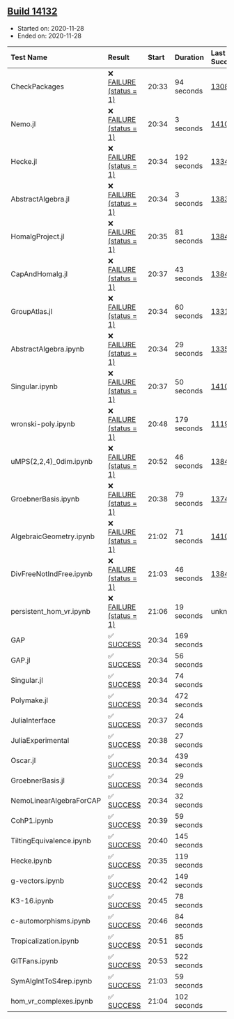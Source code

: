 ## [Build 14132](https://oscarci.mathematik.uni-kl.de/job/oscar/14132/)

* Started on: 2020-11-28
* Ended on: 2020-11-28

| Test Name    | Result | Start | Duration | Last Success | First Failure |
|:-------------|:-------|:------|:---------|:-------------|:--------------|
| CheckPackages | ❌ [FAILURE (status = 1)](https://oscarci.mathematik.uni-kl.de/job/oscar/14132/artifact/logs/build-14132/CheckPackages.log) | 20:33 | 94 seconds | [13085](https://oscarci.mathematik.uni-kl.de/job/oscar/13085/) | [13086](https://oscarci.mathematik.uni-kl.de/job/oscar/13086/) |
| Nemo.jl | ❌ [FAILURE (status = 1)](https://oscarci.mathematik.uni-kl.de/job/oscar/14132/artifact/logs/build-14132/Nemo.jl.log) | 20:34 | 3 seconds | [14101](https://oscarci.mathematik.uni-kl.de/job/oscar/14101/) | [14102](https://oscarci.mathematik.uni-kl.de/job/oscar/14102/) |
| Hecke.jl | ❌ [FAILURE (status = 1)](https://oscarci.mathematik.uni-kl.de/job/oscar/14132/artifact/logs/build-14132/Hecke.jl.log) | 20:34 | 192 seconds | [13341](https://oscarci.mathematik.uni-kl.de/job/oscar/13341/) | [13342](https://oscarci.mathematik.uni-kl.de/job/oscar/13342/) |
| AbstractAlgebra.jl | ❌ [FAILURE (status = 1)](https://oscarci.mathematik.uni-kl.de/job/oscar/14132/artifact/logs/build-14132/AbstractAlgebra.jl.log) | 20:34 | 3 seconds | [13837](https://oscarci.mathematik.uni-kl.de/job/oscar/13837/) | [13838](https://oscarci.mathematik.uni-kl.de/job/oscar/13838/) |
| HomalgProject.jl | ❌ [FAILURE (status = 1)](https://oscarci.mathematik.uni-kl.de/job/oscar/14132/artifact/logs/build-14132/HomalgProject.jl.log) | 20:35 | 81 seconds | [13845](https://oscarci.mathematik.uni-kl.de/job/oscar/13845/) | [13846](https://oscarci.mathematik.uni-kl.de/job/oscar/13846/) |
| CapAndHomalg.jl | ❌ [FAILURE (status = 1)](https://oscarci.mathematik.uni-kl.de/job/oscar/14132/artifact/logs/build-14132/CapAndHomalg.jl.log) | 20:37 | 43 seconds | [13845](https://oscarci.mathematik.uni-kl.de/job/oscar/13845/) | [13846](https://oscarci.mathematik.uni-kl.de/job/oscar/13846/) |
| GroupAtlas.jl | ❌ [FAILURE (status = 1)](https://oscarci.mathematik.uni-kl.de/job/oscar/14132/artifact/logs/build-14132/GroupAtlas.jl.log) | 20:34 | 60 seconds | [13311](https://oscarci.mathematik.uni-kl.de/job/oscar/13311/) | [13312](https://oscarci.mathematik.uni-kl.de/job/oscar/13312/) |
| AbstractAlgebra.ipynb | ❌ [FAILURE (status = 1)](https://oscarci.mathematik.uni-kl.de/job/oscar/14132/artifact/logs/build-14132/AbstractAlgebra.ipynb.log) | 20:34 | 29 seconds | [13355](https://oscarci.mathematik.uni-kl.de/job/oscar/13355/) | [13356](https://oscarci.mathematik.uni-kl.de/job/oscar/13356/) |
| Singular.ipynb | ❌ [FAILURE (status = 1)](https://oscarci.mathematik.uni-kl.de/job/oscar/14132/artifact/logs/build-14132/Singular.ipynb.log) | 20:37 | 50 seconds | [14101](https://oscarci.mathematik.uni-kl.de/job/oscar/14101/) | [14102](https://oscarci.mathematik.uni-kl.de/job/oscar/14102/) |
| wronski-poly.ipynb | ❌ [FAILURE (status = 1)](https://oscarci.mathematik.uni-kl.de/job/oscar/14132/artifact/logs/build-14132/wronski-poly.ipynb.log) | 20:48 | 179 seconds | [11192](https://oscarci.mathematik.uni-kl.de/job/oscar/11192/) | [11193](https://oscarci.mathematik.uni-kl.de/job/oscar/11193/) |
| uMPS(2,2,4)_0dim.ipynb | ❌ [FAILURE (status = 1)](https://oscarci.mathematik.uni-kl.de/job/oscar/14132/artifact/logs/build-14132/uMPS-2-2-4-_0dim.ipynb.log) | 20:52 | 46 seconds | [13841](https://oscarci.mathematik.uni-kl.de/job/oscar/13841/) | [13842](https://oscarci.mathematik.uni-kl.de/job/oscar/13842/) |
| GroebnerBasis.ipynb | ❌ [FAILURE (status = 1)](https://oscarci.mathematik.uni-kl.de/job/oscar/14132/artifact/logs/build-14132/GroebnerBasis.ipynb.log) | 20:38 | 79 seconds | [13748](https://oscarci.mathematik.uni-kl.de/job/oscar/13748/) | [13749](https://oscarci.mathematik.uni-kl.de/job/oscar/13749/) |
| AlgebraicGeometry.ipynb | ❌ [FAILURE (status = 1)](https://oscarci.mathematik.uni-kl.de/job/oscar/14132/artifact/logs/build-14132/AlgebraicGeometry.ipynb.log) | 21:02 | 71 seconds | [14101](https://oscarci.mathematik.uni-kl.de/job/oscar/14101/) | [14102](https://oscarci.mathematik.uni-kl.de/job/oscar/14102/) |
| DivFreeNotIndFree.ipynb | ❌ [FAILURE (status = 1)](https://oscarci.mathematik.uni-kl.de/job/oscar/14132/artifact/logs/build-14132/DivFreeNotIndFree.ipynb.log) | 21:03 | 46 seconds | [13845](https://oscarci.mathematik.uni-kl.de/job/oscar/13845/) | [13846](https://oscarci.mathematik.uni-kl.de/job/oscar/13846/) |
| persistent_hom_vr.ipynb | ❌ [FAILURE (status = 1)](https://oscarci.mathematik.uni-kl.de/job/oscar/14132/artifact/logs/build-14132/persistent_hom_vr.ipynb.log) | 21:06 | 19 seconds | unknown | unknown |
| GAP | ✅ [SUCCESS](https://oscarci.mathematik.uni-kl.de/job/oscar/14132/artifact/logs/build-14132/GAP.log) | 20:34 | 169 seconds |  |  |
| GAP.jl | ✅ [SUCCESS](https://oscarci.mathematik.uni-kl.de/job/oscar/14132/artifact/logs/build-14132/GAP.jl.log) | 20:34 | 56 seconds |  |  |
| Singular.jl | ✅ [SUCCESS](https://oscarci.mathematik.uni-kl.de/job/oscar/14132/artifact/logs/build-14132/Singular.jl.log) | 20:34 | 74 seconds |  |  |
| Polymake.jl | ✅ [SUCCESS](https://oscarci.mathematik.uni-kl.de/job/oscar/14132/artifact/logs/build-14132/Polymake.jl.log) | 20:34 | 472 seconds |  |  |
| JuliaInterface | ✅ [SUCCESS](https://oscarci.mathematik.uni-kl.de/job/oscar/14132/artifact/logs/build-14132/JuliaInterface.log) | 20:37 | 24 seconds |  |  |
| JuliaExperimental | ✅ [SUCCESS](https://oscarci.mathematik.uni-kl.de/job/oscar/14132/artifact/logs/build-14132/JuliaExperimental.log) | 20:38 | 27 seconds |  |  |
| Oscar.jl | ✅ [SUCCESS](https://oscarci.mathematik.uni-kl.de/job/oscar/14132/artifact/logs/build-14132/Oscar.jl.log) | 20:34 | 439 seconds |  |  |
| GroebnerBasis.jl | ✅ [SUCCESS](https://oscarci.mathematik.uni-kl.de/job/oscar/14132/artifact/logs/build-14132/GroebnerBasis.jl.log) | 20:34 | 29 seconds |  |  |
| NemoLinearAlgebraForCAP | ✅ [SUCCESS](https://oscarci.mathematik.uni-kl.de/job/oscar/14132/artifact/logs/build-14132/NemoLinearAlgebraForCAP.log) | 20:34 | 32 seconds |  |  |
| CohP1.ipynb | ✅ [SUCCESS](https://oscarci.mathematik.uni-kl.de/job/oscar/14132/artifact/logs/build-14132/CohP1.ipynb.log) | 20:39 | 59 seconds |  |  |
| TiltingEquivalence.ipynb | ✅ [SUCCESS](https://oscarci.mathematik.uni-kl.de/job/oscar/14132/artifact/logs/build-14132/TiltingEquivalence.ipynb.log) | 20:40 | 145 seconds |  |  |
| Hecke.ipynb | ✅ [SUCCESS](https://oscarci.mathematik.uni-kl.de/job/oscar/14132/artifact/logs/build-14132/Hecke.ipynb.log) | 20:35 | 119 seconds |  |  |
| g-vectors.ipynb | ✅ [SUCCESS](https://oscarci.mathematik.uni-kl.de/job/oscar/14132/artifact/logs/build-14132/g-vectors.ipynb.log) | 20:42 | 149 seconds |  |  |
| K3-16.ipynb | ✅ [SUCCESS](https://oscarci.mathematik.uni-kl.de/job/oscar/14132/artifact/logs/build-14132/K3-16.ipynb.log) | 20:45 | 78 seconds |  |  |
| c-automorphisms.ipynb | ✅ [SUCCESS](https://oscarci.mathematik.uni-kl.de/job/oscar/14132/artifact/logs/build-14132/c-automorphisms.ipynb.log) | 20:46 | 84 seconds |  |  |
| Tropicalization.ipynb | ✅ [SUCCESS](https://oscarci.mathematik.uni-kl.de/job/oscar/14132/artifact/logs/build-14132/Tropicalization.ipynb.log) | 20:51 | 85 seconds |  |  |
| GITFans.ipynb | ✅ [SUCCESS](https://oscarci.mathematik.uni-kl.de/job/oscar/14132/artifact/logs/build-14132/GITFans.ipynb.log) | 20:53 | 522 seconds |  |  |
| SymAlgIntToS4rep.ipynb | ✅ [SUCCESS](https://oscarci.mathematik.uni-kl.de/job/oscar/14132/artifact/logs/build-14132/SymAlgIntToS4rep.ipynb.log) | 21:03 | 59 seconds |  |  |
| hom_vr_complexes.ipynb | ✅ [SUCCESS](https://oscarci.mathematik.uni-kl.de/job/oscar/14132/artifact/logs/build-14132/hom_vr_complexes.ipynb.log) | 21:04 | 102 seconds |  |  |
